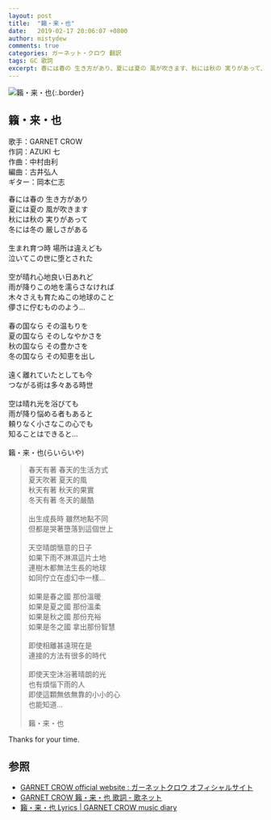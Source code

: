 ```yaml
---
layout: post
title:  "籟・来・也"
date:   2019-02-17 20:06:07 +0800
author: mistydew
comments: true
categories: ガーネット・クロウ 翻訳
tags: GC 歌詞
excerpt: 春には春の 生き方があり、夏には夏の 風が吹きます、秋には秋の 実りがあって、冬には冬の 厳しさがある。
---
```

![籟・来・也](https://raw.githubusercontent.com/mistydew/gc2/master/cover/single/SG20_籟・来・也.jpg){:.border}

## 籟・来・也

歌手：GARNET CROW<br>
作詞：AZUKI 七<br>
作曲：中村由利<br>
編曲：古井弘人<br>
ギター：岡本仁志

<div class="lyric-original">
<p>
春には春の 生き方があり<br>
夏には夏の 風が吹きます<br>
秋には秋の 実りがあって<br>
冬には冬の 厳しさがある<br>
<br>
生まれ育つ時 場所は違えども<br>
泣いてこの世に堕とされた<br>
<br>
空が晴れ心地良い日あれど<br>
雨が降りこの地を濡らさなければ<br>
木々さえも育たぬこの地球のこと<br>
儚さに佇むもののよう…<br>
<br>
春の国なら その温もりを<br>
夏の国なら そのしなやかさを<br>
秋の国なら その豊かさを<br>
冬の国なら その知恵を出し<br>
<br>
遠く離れていたとしても今<br>
つながる術は多々ある時世<br>
<br>
空は晴れ光を浴びても<br>
雨が降り悩める者もあると<br>
頼りなく小さなこの心でも<br>
知ることはできると…<br>
<br>
籟・来・也(らいらいや)
</p>
</div>

<div class="lyric-translation">
<blockquote>
春天有著 春天的生活方式<br>
夏天吹著 夏天的風<br>
秋天有著 秋天的果實<br>
冬天有著 冬天的嚴酷<br>
<br>
出生成長時 雖然地點不同<br>
但都是哭著墮落到這個世上<br>
<br>
天空晴朗愜意的日子<br>
如果下雨不淋濕這片土地<br>
連樹木都無法生長的地球<br>
如同佇立在虛幻中一樣...<br>
<br>
如果是春之國 那份溫暖<br>
如果是夏之國 那份溫柔<br>
如果是秋之國 那份充裕<br>
如果是冬之國 拿出那份智慧<br>
<br>
即使相離甚遠現在是<br>
連接的方法有很多的時代<br>
<br>
即使天空沐浴著晴朗的光<br>
也有煩惱下雨的人<br>
即使這顆無依無靠的小小的心<br>
也能知道...<br>
<br>
籟・来・也
</blockquote>
</div>

Thanks for your time.

## 参照

* [GARNET CROW official website : ガーネットクロウ オフィシャルサイト](http://www.garnetcrow.com)
* [GARNET CROW 籟・来・也 歌詞 - 歌ネット](https://www.uta-net.com/song/37482)
* [籟・来・也 Lyrics \| GARNET CROW music diary](https://mistydew.github.io/gc/lyrics/original/籟・来・也.html)
